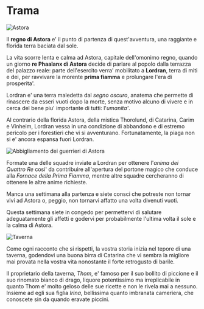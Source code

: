 # Trama

![Astora](https://i.ytimg.com/vi/TkRdz7xCC4g/maxresdefault.jpg)

Il **regno di Astora** e' il punto di partenza di quest'avventura, una raggiante e florida terra baciata dal sole.

La vita scorre lenta e calma ad Astora, capitale dell'omonimo regno, quando un giorno **re Phaalanx di Astora** decide di parlare al popolo dalla terrazza del palazzo reale: parte dell'esercito verra' mobilitato a **Lordran**, terra di miti e dei, per ravvivare la morente **prima fiamma** e prolungare l'era di prosperita'.

Lordran e' una terra maledetta dal *segno oscuro*, anatema che permette di rinascere da esseri vuoti dopo la morte, senza motivo alcuno di vivere e in cerca del bene piu' importante di tutti: l'*umanita'*.

Al contrario della florida Astora, della mistica Thorolund, di Catarina, Carim e Vinheim, Lordran vessa in una condizione di abbandono e di estremo pericolo per i forestieri che vi si avventurano. Fortunatamente, la piaga non si e' ancora espansa fuori Lordran.

![Abbigliamento dei guerrieri di Astora](https://images-geeknative-com.exactdn.com/wp-content/uploads/2020/06/28213227/Dark-Souls-Cosplay-by-Sunlight-banner-scaled.jpg?strip=all&lossy=1&ssl=1)

Formate una delle squadre inviate a Lordran per ottenere l'*anima dei Quattro Re* cosi' da contribuire all'apertura del portone magico che conduce alla *Fornace della Prima Fiamma*, mentre altre squadre cercheranno di ottenere le altre anime richieste.

Manca una settimana alla partenza e siete consci che potreste non tornar vivi ad Astora o, peggio, non tornarvi affatto una volta divenuti vuoti.

Questa settimana siete in congedo per permettervi di salutare adeguatamente gli affetti e godervi per probabilmente l'ultima volta il sole e la calma di Astora.

![Taverna](https://cdnb.artstation.com/p/assets/images/images/021/917/403/large/sean-sibthorpe-gavelin-tavern-beautyshot.jpg?1573445042)

Come ogni racconto che si rispetti, la vostra storia inizia nel tepore di una taverna, godendovi una buona birra di Catarina che vi sembra la migliore mai provata nella vostra vita nonostante il forte retrogusto di barile.

Il proprietario della taverna, *Thom*, e' famoso per il suo bollito di piccione e il suo rinomato bianco di drago, liquore potentissimo ma irreplicabile in quanto Thom e' molto geloso delle sue ricette e non le rivela mai a nessuno.
Insieme ad egli sua figlia *Irina*, bellissima quanto imbranata cameriera, che conoscete sin da quando eravate piccini.